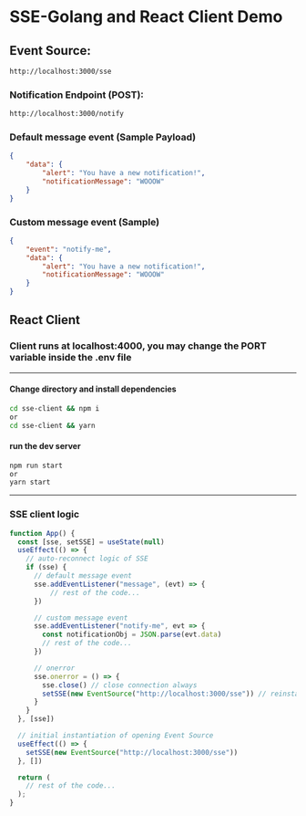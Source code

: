 # SSE-Golang and React Client Demo

## Event Source:
```zsh
http://localhost:3000/sse
```

### Notification Endpoint (POST):
```zsh
http://localhost:3000/notify
```
### Default message event (Sample Payload)
```json
{
    "data": {
        "alert": "You have a new notification!",
        "notificationMessage": "WOOOW"
    }
}
```

### Custom message event (Sample)
```json
{
    "event": "notify-me",
    "data": {
        "alert": "You have a new notification!",
        "notificationMessage": "WOOOW"
    }
}
```

## React Client

### Client runs at localhost:4000, you may change the PORT variable inside the .env file
------------------------
#### Change directory and install dependencies
```zsh
cd sse-client && npm i
or
cd sse-client && yarn
```

#### run the dev server
```zsh
npm run start
or 
yarn start
```
-------------------------
### SSE client logic
```javascript
function App() {
  const [sse, setSSE] = useState(null)
  useEffect(() => {
    // auto-reconnect logic of SSE
    if (sse) {
      // default message event
      sse.addEventListener("message", (evt) => {
          // rest of the code...
      })

      // custom message event
      sse.addEventListener("notify-me", evt => {
        const notificationObj = JSON.parse(evt.data)
        // rest of the code...
      })

      // onerror
      sse.onerror = () => {
        sse.close() // close connection always
        setSSE(new EventSource("http://localhost:3000/sse")) // reinstantiate SSE object
      }
    }
  }, [sse])

  // initial instantiation of opening Event Source
  useEffect(() => {
    setSSE(new EventSource("http://localhost:3000/sse"))
  }, [])

  return (
    // rest of the code...
  );
}
```